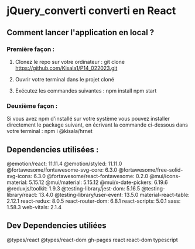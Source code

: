 # jQuery_converti converti en React

## Comment lancer l'application en local ?

### Première façon :
1. Clonez le repo sur votre ordinateur :
   git clone https://github.com/Kisala1/P14_022023.git
   
3. Ouvrir votre terminal dans le projet cloné
4. Exécutez les commandes suivantes :
     npm install
     npm start
   
### Deuxième façon :
Si vous avez npm d'installé sur votre système vous pouvez installer directement le package suivant,
en écrivant la commande ci-dessous dans votre terminal :
  npm i @kisala/hrnet

## Dependencies utilisées : 

@emotion/react: 11.11.4
@emotion/styled: 11.11.0
@fortawesome/fontawesome-svg-core: 6.3.0
@fortawesome/free-solid-svg-icons: 6.3.0
@fortawesome/react-fontawesome: 0.2.0
@mui/icons-material: 5.15.12
@mui/material: 5.15.12
@mui/x-date-pickers: 6.19.6
@reduxjs/toolkit: 1.9.3
@testing-library/jest-dom: 5.16.5
@testing-library/react: 13.4.0
@testing-library/user-event: 13.5.0
material-react-table: 2.12.1
react-redux: 8.0.5
react-router-dom: 6.8.1
react-scripts: 5.0.1
sass: 1.58.3
web-vitals: 2.1.4

## Dev Dependencies utiliées

@types/react
@types/react-dom
gh-pages
react
react-dom
typescript
